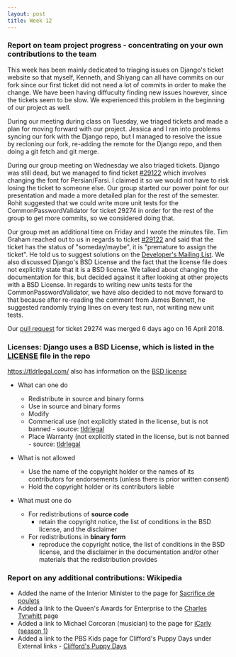 ```yaml
---
layout: post
title: Week 12
---
```


### Report on team project progress - concentrating on your own contributions to the team

This week has been mainly dedicated to triaging issues on Django's ticket website so that myself, Kenneth, and Shiyang can all have commits on our fork since our first ticket did not need a lot of commits in order to make the change. We have been having diffuculty finding new issues however, since the tickets seem to be slow. We experienced this problem in the beginning of our project as well.

During our meeting during class on Tuesday, we triaged tickets and made a plan for moving forward with our project. Jessica and I ran into problems syncing our fork with the Django repo, but I managed to resolve the issue by recloning our fork, re-adding the remote for the Django repo, and then doing a git fetch and git merge.

During our group meeting on Wednesday we also triaged tickets. Django was still dead, but we managed to find ticket [#29122](https://code.djangoproject.com/ticket/29122) which involves changing the font for Persian/Farsi. I claimed it so we would not have to risk losing the ticket to someone else. Our group started our power point for our presentation and made a more detailed plan for the rest of the semester. Rohit suggested that we could write more unit tests for the CommonPasswordValidator for ticket 29274 in order for the rest of the group to get more commits, so we considered doing that.

Our group met an additional time on Friday and I wrote the minutes file. Tim Graham reached out to us in regards to ticket [#29122](https://code.djangoproject.com/ticket/29122) and said that the ticket has the status of "someday/maybe", it is "premature to assign the ticket". He told us to suggest solutions on the [Developer's Mailing List](https://code.djangoproject.com/wiki/DevelopersMailingList). We also discussed Django's BSD License and the fact that the license file does not explicitly state that it is a BSD license. We talked about changing the documentation for this, but decided against it after looking at other projects with a BSD License. In regards to writing new units tests for the CommonPasswordValidator, we have also decided to not move forward to that because after re-reading the comment from James Bennett, he suggested randomly trying lines on every test run, not writing new unit tests. 

Our [pull request](https://github.com/django/django/pull/9875) for ticket 29274 was merged 6 days ago on 16 April 2018.

### Licenses: Django uses a BSD License, which is listed in the [LICENSE](https://github.com/django/django/blob/master/LICENSE) file in the repo

<https://tldrlegal.com/> also has information on the [BSD license](<https://tldrlegal.com/license/bsd-3-clause-license-(revised)>)

* What can one do

   * Redistribute in source and binary forms
   * Use in source and binary forms
   * Modify
   * Commerical use (not explicitly stated in the license, but is not banned - source: [tldrlegal](<https://tldrlegal.com/license/bsd-3-clause-license-(revised)>)
   * Place Warranty (not explicitly stated in the license, but is not banned - source: [tldrlegal](<https://tldrlegal.com/license/bsd-3-clause-license-(revised)>) 

* What is not allowed

   * Use the name of the copyright holder or the names of its contributors for endorsements (unless there is prior written consent)
   * Hold the copyright holder or its contributors liable

* What must one do

   * For redistributions of **source code**
      * retain the copyright notice, the list of conditions in the BSD license, and the disclaimer
   * For redistributions in **binary form**
      * reproduce the copyright notice, the list of conditions in the BSD license, and the disclaimer in the documentation and/or other materials that the redistribution provides

### Report on any additional contributions: Wikipedia

* Added the name of the Interior Minister to the page for [Sacrifice de poulets](https://fr.wikipedia.org/w/index.php?title=Sacrifice_de_poulets&oldid=147673709)
* Added a link to the Queen's Awards for Enterprise to the [Charles Tyrwhitt](https://en.wikipedia.org/w/index.php?title=Charles_Tyrwhitt&oldid=837137138) page
* Added a link to Michael Corcoran (musician) to the page for [iCarly (season 1)](<https://en.wikipedia.org/w/index.php?title=ICarly_(season_1)&oldid=837138266>)
* Added a link to the PBS Kids page for Clifford's Puppy Days under External links - [Clifford's Puppy Days](<https://en.wikipedia.org/w/index.php?title=Clifford%27s_Puppy_Days&oldid=837767668>)
